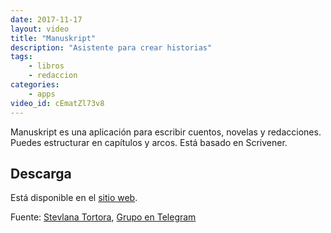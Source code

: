 ```yaml
---
date: 2017-11-17
layout: video
title: "Manuskript"
description: "Asistente para crear historias"
tags:
    - libros
    - redaccion
categories:
    - apps
video_id: cEmatZl73v8
---
```


Manuskript es una aplicación para escribir cuentos, novelas y redacciones. Puedes estructurar en capítulos y arcos. Está basado en Scrivener.

## Descarga

Está disponible en el [sitio web](http://www.theologeek.ch/manuskript/).

Fuente: [Stevlana Tortora](https://www.youtube.com/channel/UC-5ykhLNjukKLoOjYf8D5tg), [Grupo en Telegram](https://t.me/deepinenespanol/125493)
